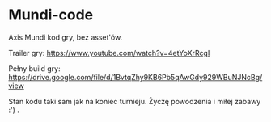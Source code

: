 # Mundi-code
Axis Mundi kod gry, bez asset'ów.

Trailer gry: https://www.youtube.com/watch?v=4etYoXrRcgI

Pełny build gry: https://drive.google.com/file/d/1BvtqZhy9KB6Pb5qAwGdy929WBuNJNcBg/view

Stan kodu taki sam jak na koniec turnieju.
Życzę powodzenia i miłej zabawy :') .
